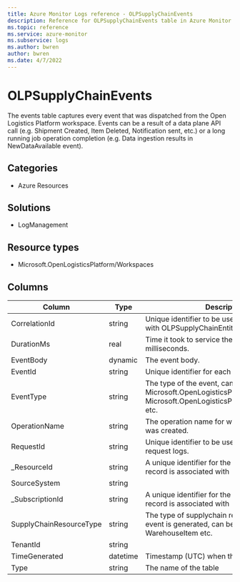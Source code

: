 ```yaml
---
title: Azure Monitor Logs reference - OLPSupplyChainEvents
description: Reference for OLPSupplyChainEvents table in Azure Monitor Logs.
ms.topic: reference
ms.service: azure-monitor
ms.subservice: logs
ms.author: bwren
author: bwren
ms.date: 4/7/2022
---
```


# OLPSupplyChainEvents

 The events table captures every event that was dispatched from the Open Logistics Platform workspace. Events can be a result of a data plane API call (e.g. Shipment Created, Item Deleted, Notification sent, etc.) or a long running job operation completion (e.g. Data ingestion results in NewDataAvailable event).

## Categories

- Azure Resources
## Solutions

- LogManagement
## Resource types

- Microsoft.OpenLogisticsPlatform/Workspaces




## Columns

| Column | Type | Description |
| --- | --- | --- |
| CorrelationId | string | Unique identifier to be used to correlate logs with OLPSupplyChainEntityOperations. |
| DurationMs | real | Time it took to service the REST API request, in milliseconds. |
| EventBody | dynamic | The event body. |
| EventId | string | Unique identifier for each event. |
| EventType | string | The type of the event, can be Microsoft.OpenLogisticsPlatform.EntityCreated, Microsoft.OpenLogisticsPlatform.EntityUpdated etc. |
| OperationName | string | The operation name for which the log entry was created. |
| RequestId | string | Unique identifier to be used to correlate request logs. |
| _ResourceId | string | A unique identifier for the resource that the record is associated with |
| SourceSystem | string |  |
| _SubscriptionId | string | A unique identifier for the subscription that the record is associated with |
| SupplyChainResourceType | string | The type of supplychain resource for which the event is generated, can be Item, Warehouse, WarehouseItem etc. |
| TenantId | string |  |
| TimeGenerated | datetime | Timestamp (UTC) when the log was created. |
| Type | string | The name of the table |
